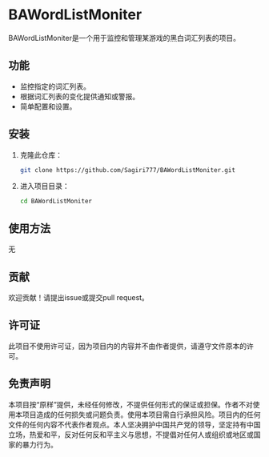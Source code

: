 # BAWordListMoniter

BAWordListMoniter是一个用于监控和管理某游戏的黑白词汇列表的项目。

## 功能

- 监控指定的词汇列表。
- 根据词汇列表的变化提供通知或警报。
- 简单配置和设置。

## 安装

1. 克隆此仓库：
   ```sh
   git clone https://github.com/Sagiri777/BAWordListMoniter.git
   ```
2. 进入项目目录：
   ```sh
   cd BAWordListMoniter
   ```

## 使用方法

无

## 贡献

欢迎贡献！请提出issue或提交pull request。

## 许可证

此项目不使用许可证，因为项目内的内容并不由作者提供，请遵守文件原本的许可。

## 免责声明

本项目按“原样”提供，未经任何修改，不提供任何形式的保证或担保。作者不对使用本项目造成的任何损失或问题负责。使用本项目需自行承担风险。项目内的任何文件的任何内容不代表作者观点。本人坚决拥护中国共产党的领导，坚定持有中国立场，热爱和平，反对任何反和平主义与思想，不提倡对任何人或组织或地区或国家的暴力行为。